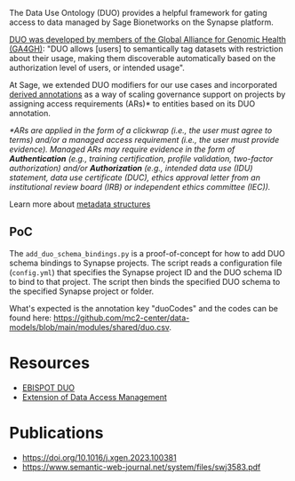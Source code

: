 The Data Use Ontology (DUO) provides a helpful framework for gating access to data managed by Sage Bionetworks on the Synapse platform. 

[DUO was developed by members of the Global Alliance for Genomic Health (GA4GH)](https://github.com/EBISPOT/DUO/blob/master/README.md): "DUO allows [users] to semantically tag datasets with restriction about their usage, making them discoverable automatically based on the authorization level of users, or intended usage".

At Sage, we extended DUO modifiers for our use cases and incorporated [derived annotations](https://sagebionetworks.jira.com/wiki/spaces/PLFM/pages/2597617665/API+Changes+to+support+Extension+of+Data+Access+Management+to+Users+outside+of+Sage+ACT) as a way of scaling governance support on projects by assigning access requirements (ARs)* to entities based on its DUO annotation.

_*ARs are applied in the form of a clickwrap (i.e., the user must agree to terms) and/or a managed access requirement (i.e., the user must provide evidence). Managed ARs may require evidence in the form of **Authentication** (e.g., training certification, profile validation, two-factor authorization) and/or **Authorization** (e.g., intended data use (IDU) statement, data use certificate (DUC), ethics approval letter from an institutional review board (IRB) or independent ethics committee (IEC))._


Learn more about [metadata structures](metadata_structure.md)

## PoC

The `add_duo_schema_bindings.py` is a proof-of-concept for how to add DUO schema bindings to Synapse projects. The script reads a configuration file (`config.yml`) that specifies the Synapse project ID and the DUO schema ID to bind to that project. The script then binds the specified DUO schema to the specified Synapse project or folder.

What's expected is the annotation key "duoCodes" and the codes can be found here: https://github.com/mc2-center/data-models/blob/main/modules/shared/duo.csv.


# Resources
 - [EBISPOT DUO](https://github.com/EBISPOT/DUO/blob/master/README.md)
 - [Extension of Data Access Management](https://sagebionetworks.jira.com/wiki/spaces/PLFM/pages/2597617665/API+Changes+to+support+Extension+of+Data+Access+Management+to+Users+outside+of+Sage+ACT)


# Publications
 - https://doi.org/10.1016/j.xgen.2023.100381
 - https://www.semantic-web-journal.net/system/files/swj3583.pdf
